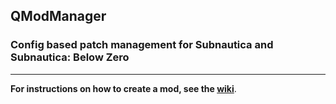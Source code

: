 ## QModManager

### Config based patch management for Subnautica and Subnautica: Below Zero
___

**For instructions on how to create a mod, see the [wiki](https://github.com/SubnauticaModding/QModManager/wiki)**.
